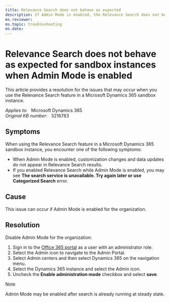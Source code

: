 ```yaml
---
title: Relevance Search does not behave as expected
description: If Admin Mode is enabled, the Relevance Search does not behave as expected for sandbox instances. Provides a resolution.
ms.reviewer: 
ms.topic: troubleshooting
ms.date: 
---
```

# Relevance Search does not behave as expected for sandbox instances when Admin Mode is enabled

This article provides a resolution for the issues that may occur when you use the Relevance Search feature in a Microsoft Dynamics 365 sandbox instance.

_Applies to:_ &nbsp; Microsoft Dynamics 365  
_Original KB number:_ &nbsp; 3216783

## Symptoms

When using the Relevance Search feature in a Microsoft Dynamics 365 sandbox instance, you encounter one of the following symptoms:

- When Admin Mode is enabled, customization changes and data updates do not appear in Relevance Search results.
- If you enabled Relevance Search while Admin Mode is enabled, you may see **The search service is unavailable. Try again later or use Categorized Search** error.

## Cause

This issue can occur if Admin Mode is enabled for the organization.

## Resolution

Disable Admin Mode for the organization:

1. Sign in to the [Office 365 portal](https://www.office.com/?auth=2) as a user with an administrator role.
2. Select the Admin icon to navigate to the Admin Portal.
3. Select Admin centers and then select Dynamics 365 on the navigation menu.
4. Select the Dynamics 365 instance and select the Admin icon.
5. Uncheck the **Enable administration mode** checkbox and select **save**.

> [!NOTE]
> Admin Mode may be enabled after search is already running at steady state.
